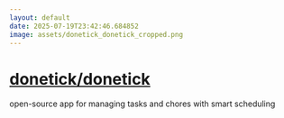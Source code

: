 ```yaml
---
layout: default
date: 2025-07-19T23:42:46.684852
image: assets/donetick_donetick_cropped.png
---
```


# [donetick/donetick](https://github.com/donetick/donetick)

open-source app for managing tasks and chores with smart scheduling

